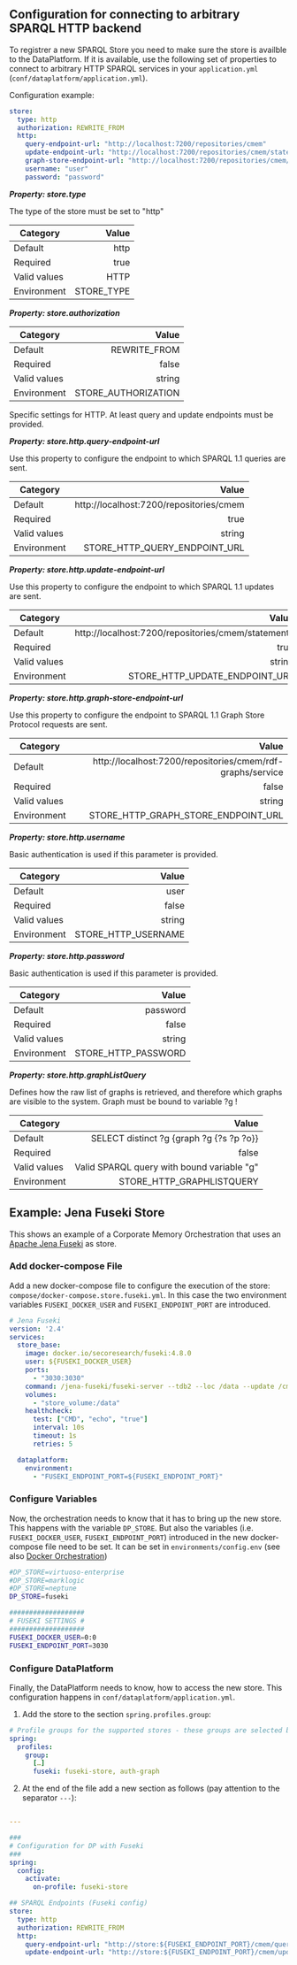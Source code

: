 
## Configuration for connecting to arbitrary SPARQL HTTP backend

To registrer a new SPARQL Store you need to make sure the store is availble to the DataPlatform.
If it is available, use the following set of properties to connect to arbitrary HTTP SPARQL services in your `application.yml` (`conf/dataplatform/application.yml`).

Configuration example:

```yaml
store:
  type: http
  authorization: REWRITE_FROM
  http:
    query-endpoint-url: "http://localhost:7200/repositories/cmem"
    update-endpoint-url: "http://localhost:7200/repositories/cmem/statements"
    graph-store-endpoint-url: "http://localhost:7200/repositories/cmem/rdf-graphs/service"
    username: "user"
    password: "password"
```


***Property: store.type***

The type of the store must be set to "http"

| Category | Value |
|--- | ---: |
| Default | http |
| Required | true |
| Valid values | HTTP |
| Environment | STORE_TYPE |

***Property: store.authorization***


| Category | Value |
|--- | ---: |
| Default | REWRITE_FROM |
| Required | false |
| Valid values | string |
| Environment | STORE_AUTHORIZATION |

Specific settings for HTTP. At least query and update endpoints must be provided.

***Property: store.http.query-endpoint-url***

Use this property to configure the endpoint to which SPARQL 1.1 queries are sent.

| Category | Value |
|--- | ---: |
| Default | http://localhost:7200/repositories/cmem |
| Required | true |
| Valid values | string |
| Environment | STORE_HTTP_QUERY_ENDPOINT_URL |

***Property: store.http.update-endpoint-url***

Use this property to configure the endpoint to which SPARQL 1.1 updates are sent.

| Category | Value |
|--- | ---: |
| Default | http://localhost:7200/repositories/cmem/statements |
| Required | true |
| Valid values | string |
| Environment | STORE_HTTP_UPDATE_ENDPOINT_URL |

***Property: store.http.graph-store-endpoint-url***

Use this property to configure the endpoint to SPARQL 1.1 Graph Store Protocol requests are sent.

| Category | Value |
|--- | ---: |
| Default | http://localhost:7200/repositories/cmem/rdf-graphs/service |
| Required | false |
| Valid values | string |
| Environment | STORE_HTTP_GRAPH_STORE_ENDPOINT_URL |

***Property: store.http.username***

Basic authentication is used if this parameter is provided.

| Category | Value |
|--- | ---: |
| Default | user |
| Required | false |
| Valid values | string |
| Environment | STORE_HTTP_USERNAME |

***Property: store.http.password***

Basic authentication is used if this parameter is provided.

| Category | Value |
|--- | ---: |
| Default | password |
| Required | false |
| Valid values | string |
| Environment | STORE_HTTP_PASSWORD |

***Property: store.http.graphListQuery***

Defines how the raw list of graphs is retrieved, and therefore which graphs are visible to the system. Graph must be bound to variable ?g !

| Category | Value |
|--- | ---: |
| Default | SELECT distinct ?g {graph ?g {?s ?p ?o}} |
| Required | false |
| Valid values | Valid SPARQL query with bound variable "g" |
| Environment | STORE_HTTP_GRAPHLISTQUERY |

## Example: Jena Fuseki Store

This shows an example of a Corporate Memory Orchestration that uses an [Apache Jena Fuseki](https://jena.apache.org/documentation/fuseki2/) as store.

### Add docker-compose File

Add a new docker-compose file to configure the execution of the store: `compose/docker-compose.store.fuseki.yml`. In this case the two environment variables `FUSEKI_DOCKER_USER` and `FUSEKI_ENDPOINT_PORT` are introduced.

```yaml
# Jena Fuseki
version: '2.4'
services:
  store_base:
    image: docker.io/secoresearch/fuseki:4.8.0
    user: ${FUSEKI_DOCKER_USER}
    ports:
      - "3030:3030"
    command: /jena-fuseki/fuseki-server --tdb2 --loc /data --update /cmem
    volumes:
      - "store_volume:/data"
    healthcheck:
      test: ["CMD", "echo", "true"]
      interval: 10s
      timeout: 1s
      retries: 5

  dataplatform:
    environment:
      - "FUSEKI_ENDPOINT_PORT=${FUSEKI_ENDPOINT_PORT}"
```

### Configure Variables

Now, the orchestration needs to know that it has to bring up the new store. This happens with the variable `DP_STORE`. But also the variables (i.e. `FUSEKI_DOCKER_USER`, `FUSEKI_ENDPOINT_PORT`) introduced in the new docker-compose file need to be set.
It can be set in `environments/config.env` (see also [Docker Orchestration](../docker-orchestration))

```bash
#DP_STORE=virtuoso-enterprise
#DP_STORE=marklogic
#DP_STORE=neptune
DP_STORE=fuseki

###################
# FUSEKI SETTINGS #
###################
FUSEKI_DOCKER_USER=0:0
FUSEKI_ENDPOINT_PORT=3030
```

### Configure DataPlatform

Finally, the DataPlatform needs to know, how to access the new store. This configuration happens in `conf/dataplatform/application.yml`.

1. Add the store to the section `spring.profiles.group`:

```yaml
# Profile groups for the supported stores - these groups are selected by DP_STORE
spring:
  profiles:
    group:
      […]
      fuseki: fuseki-store, auth-graph
```

2. At the end of the file add a new section as follows (pay attention to the separator `---`):

```yaml

---

###
# Configuration for DP with Fuseki
###
spring:
  config:
    activate:
      on-profile: fuseki-store

## SPARQL Endpoints (Fuseki config)
store:
  type: http
  authorization: REWRITE_FROM
  http:
    query-endpoint-url: "http://store:${FUSEKI_ENDPOINT_PORT}/cmem/query"
    update-endpoint-url: "http://store:${FUSEKI_ENDPOINT_PORT}/cmem/update"
```
